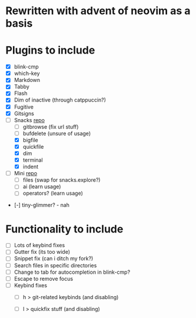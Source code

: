 # Rewritten with advent of neovim as a basis

# Plugins to include
- [x] blink-cmp
- [x] which-key
- [x] Markdown
- [x] Tabby
- [x] Flash
- [x] Dim of inactive (through catppuccin?)
- [x] Fugitive
- [x] Gitsigns
- [ ] Snacks [repo](https://github.com/folke/snacks.nvim/blob/main/README.md) 
    - [ ] gitbrowse (fix url stuff)
    - [ ] bufdelete (unsure of usage)
    - [x] bigfile
    - [x] quickfile
    - [x] dim
    - [x] terminal
    - [x] indent
- [ ] Mini [repo](https://github.com/echasnovski/mini.nvim/blob/main/README.md) 
    - [ ] files (swap for snacks.explore?)
    - [ ] ai (learn usage)
    - [ ] operators? (learn usage)
- [-] tiny-glimmer? - nah

# Functionality to include

- [ ] Lots of keybind fixes
- [ ] Gutter fix (its too wide)
- [ ] Snippet fix (can i ditch my fork?)
- [ ] Search files in specific directories
- [ ] Change to tab for autocompletion in blink-cmp?
- [ ] Escape to remove focus
- [ ] Keybind fixes
    - [ ] h > git-related keybinds (and disabling)
    - [ ] l > quickfix stuff (and disabling)

